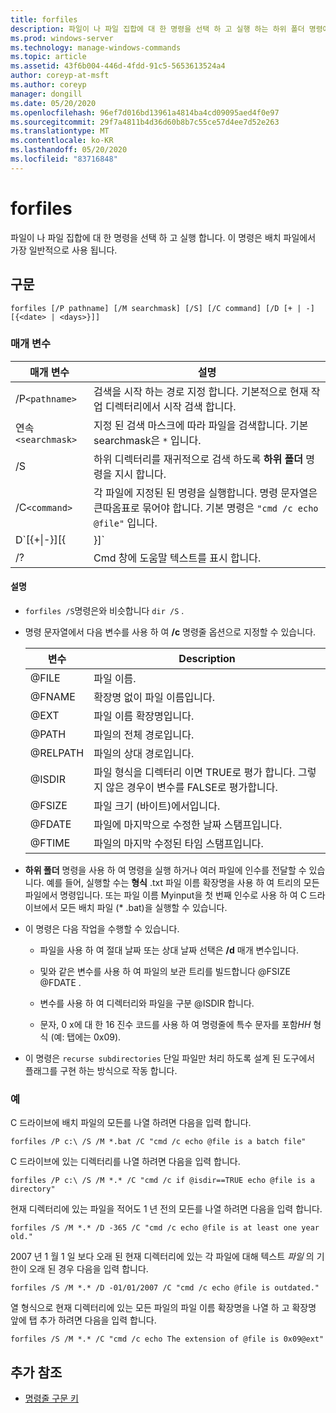 ```yaml
---
title: forfiles
description: 파일이 나 파일 집합에 대 한 명령을 선택 하 고 실행 하는 하위 폴더 명령에 대 한 참조 항목입니다.
ms.prod: windows-server
ms.technology: manage-windows-commands
ms.topic: article
ms.assetid: 43f6b004-446d-4fdd-91c5-5653613524a4
author: coreyp-at-msft
ms.author: coreyp
manager: dongill
ms.date: 05/20/2020
ms.openlocfilehash: 96ef7d016bd13961a4814ba4cd09095aed4f0e97
ms.sourcegitcommit: 29f7a4811b4d36d60b8b7c55ce57d4ee7d52e263
ms.translationtype: MT
ms.contentlocale: ko-KR
ms.lasthandoff: 05/20/2020
ms.locfileid: "83716848"
---
```

# <a name="forfiles"></a>forfiles

파일이 나 파일 집합에 대 한 명령을 선택 하 고 실행 합니다. 이 명령은 배치 파일에서 가장 일반적으로 사용 됩니다.

## <a name="syntax"></a>구문

```
forfiles [/P pathname] [/M searchmask] [/S] [/C command] [/D [+ | -] [{<date> | <days>}]]
```

### <a name="parameters"></a>매개 변수

| 매개 변수 | 설명 |
| --------- | ----------- |
| /P`<pathname>` | 검색을 시작 하는 경로 지정 합니다. 기본적으로 현재 작업 디렉터리에서 시작 검색 합니다. |
| 연속`<searchmask>` | 지정 된 검색 마스크에 따라 파일을 검색합니다. 기본 searchmask은 `*` 입니다. |
| /S | 하위 디렉터리를 재귀적으로 검색 하도록 **하위 폴더** 명령을 지시 합니다. |
| /C`<command>` | 각 파일에 지정된 된 명령을 실행합니다. 명령 문자열은 큰따옴표로 묶어야 합니다. 기본 명령은 `"cmd /c echo @file"` 입니다. |
| D`[{+\|-}][{<date> | <days>}]` | 지정 된 시간 프레임 내에 마지막으로 수정한 날짜를 사용 하 여 파일을 선택 합니다.<ul><li>마지막으로 수정한 날짜 보다 이후 또는 같음 () **+** 또는 이전 또는 같음 () 지정 된 날짜로 파일을 선택 **-** 합니다. 여기서 *날짜* 는 MM/DD/YYYY 형식입니다.</li><li>마지막으로 수정한 날짜 보다 이후 또는 같음 ( **+** ) 현재 날짜에 지정 된 일 수를 더한 날짜를 선택 하거나, **-** 현재 날짜에서 지정 된 일 수를 뺀 값 ()을 사용 하 여 파일을 선택 합니다.</li><li>유효한 *날짜* 값에는 0 – 32768 범위의 숫자가 포함 됩니다. 부호가 지정 되지 않은 경우 **+** 기본적으로가 사용 됩니다.</li></ul> |
| /? | Cmd 창에 도움말 텍스트를 표시 합니다. |

#### <a name="remarks"></a>설명

- `forfiles /S`명령은와 비슷합니다 `dir /S` .

- 명령 문자열에서 다음 변수를 사용 하 여 **/c** 명령줄 옵션으로 지정할 수 있습니다.

    | 변수 | Description |
    | -------- | ----------- |
    | @FILE | 파일 이름. |
    | @FNAME | 확장명 없이 파일 이름입니다. |
    | @EXT | 파일 이름 확장명입니다. |
    | @PATH | 파일의 전체 경로입니다. |
    | @RELPATH | 파일의 상대 경로입니다. |
    | @ISDIR | 파일 형식을 디렉터리 이면 TRUE로 평가 합니다. 그렇지 않은 경우이 변수를 FALSE로 평가합니다. |
    | @FSIZE | 파일 크기 (바이트)에서입니다. |
    | @FDATE | 파일에 마지막으로 수정한 날짜 스탬프입니다. |
    | @FTIME | 파일의 마지막 수정된 타임 스탬프입니다. |

- **하위 폴더** 명령을 사용 하 여 명령을 실행 하거나 여러 파일에 인수를 전달할 수 있습니다. 예를 들어, 실행할 수는 **형식** .txt 파일 이름 확장명을 사용 하 여 트리의 모든 파일에서 명령입니다. 또는 파일 이름 Myinput을 첫 번째 인수로 사용 하 여 C 드라이브에서 모든 배치 파일 (* .bat)을 실행할 수 있습니다.

- 이 명령은 다음 작업을 수행할 수 있습니다.

    - 파일을 사용 하 여 절대 날짜 또는 상대 날짜 선택은 **/d** 매개 변수입니다.

    - 및와 같은 변수를 사용 하 여 파일의 보관 트리를 빌드합니다 @FSIZE @FDATE .

    - 변수를 사용 하 여 디렉터리와 파일을 구분 @ISDIR 합니다.

    - 문자, 0 x에 대 한 16 진수 코드를 사용 하 여 명령줄에 특수 문자를 포함*HH* 형식 (예: 탭에는 0x09).

- 이 명령은 `recurse subdirectories` 단일 파일만 처리 하도록 설계 된 도구에서 플래그를 구현 하는 방식으로 작동 합니다.

### <a name="examples"></a>예

C 드라이브에 배치 파일의 모든를 나열 하려면 다음을 입력 합니다.

```
forfiles /P c:\ /S /M *.bat /C "cmd /c echo @file is a batch file"
```

C 드라이브에 있는 디렉터리를 나열 하려면 다음을 입력 합니다.

```
forfiles /P c:\ /S /M *.* /C "cmd /c if @isdir==TRUE echo @file is a directory"
```

현재 디렉터리에 있는 파일을 적어도 1 년 전의 모든를 나열 하려면 다음을 입력 합니다.

```
forfiles /S /M *.* /D -365 /C "cmd /c echo @file is at least one year old."
```

2007 년 1 월 1 일 보다 오래 된 현재 디렉터리에 있는 각 파일에 대해 텍스트 *파일* 의 기한이 오래 된 경우 다음을 입력 합니다.

```
forfiles /S /M *.* /D -01/01/2007 /C "cmd /c echo @file is outdated."
```

열 형식으로 현재 디렉터리에 있는 모든 파일의 파일 이름 확장명을 나열 하 고 확장명 앞에 탭 추가 하려면 다음을 입력 합니다.

```
forfiles /S /M *.* /C "cmd /c echo The extension of @file is 0x09@ext"
```

## <a name="additional-references"></a>추가 참조

- [명령줄 구문 키](command-line-syntax-key.md)
